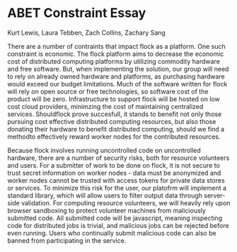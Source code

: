 # ABET Constraint Essay
Kurt Lewis, Laura Tebben, Zach Collins, Zachary Sang

There are a number of contraints that impact flock as a platform. One such constraint is economic.
The flock platform aims to decrease the economic cost of distributed computing platforms by utilizing
commodity hardware and free software. But, when implementing the solution, our group will need to rely
on already owned hardware and platforms, as purchasing hardware would exceed our budget limitations. 
Much of the software written for flock will rely on open source or free technologies, so software cost of the product
will be zero. Infrastructure to support flock will be hosted on low cost cloud providers, minimzing the cost
of maintaining centralized services. Shouldflock prove succesfull, it stands to benefit not only those
pursuing cost effective distributed computing resources, but also those donating their hardware to benefit 
distributed computing, should we find a methodto effectively reward worker nodes for the contributed resources. 


Because flock involves running uncontrolled code on uncontrolled hardware, there are a number of security risks,
both for resource volunteers and users. For a submitter of work to be done on flock, it is not secure to
trust secret information on worker nodes - data must be anonymized and worker nodes cannot be trusted with
access tokens for private data stores or services. To minimize this risk for the user, our platofrm will implement
a standard library, which will allow users to filter output data through server-side validation. For computing resource
volunteers, we will heavily rely upon browser sandboxing to protect volunteer machines from maliciously submitted code.
All submitted code will be javascript, meaning inspecting code for distributed jobs is trivial, and malicious jobs can be
rejected before even running. Users who continually submit malicious code can also be banned from participating in the service. 